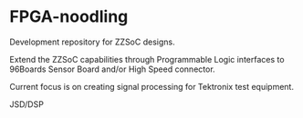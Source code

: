 # FPGA-noodling
Development repository for ZZSoC designs.

Extend the ZZSoC capabilities through Programmable Logic interfaces to 96Boards Sensor Board and/or High Speed connector.

Current focus is on creating signal processing for Tektronix test equipment.

JSD/DSP
